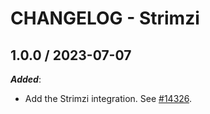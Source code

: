 # CHANGELOG - Strimzi

## 1.0.0 / 2023-07-07

***Added***:

* Add the Strimzi integration. See [#14326](https://github.com/DataDog/integrations-core/pull/14326).
